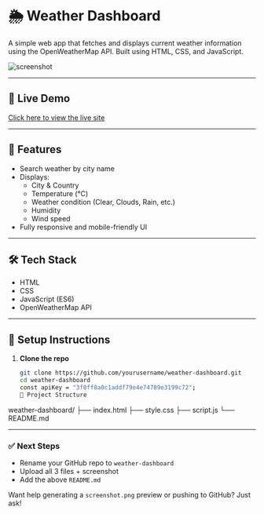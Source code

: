 # 🌦️ Weather Dashboard

A simple web app that fetches and displays current weather information using the OpenWeatherMap API. Built using HTML, CSS, and JavaScript.

![screenshot](screenshot.png)

---

## 🔗 Live Demo

[Click here to view the live site](https://file:///C:/Users/tnsan/Desktop/weather%20dashboard/index.html)

---

## 🚀 Features

- Search weather by city name
- Displays:
  - City & Country
  - Temperature (°C)
  - Weather condition (Clear, Clouds, Rain, etc.)
  - Humidity
  - Wind speed
- Fully responsive and mobile-friendly UI

---

## 🛠️ Tech Stack

- HTML
- CSS
- JavaScript (ES6)
- OpenWeatherMap API

---

## 🔧 Setup Instructions

1. **Clone the repo**
   ```bash
   git clone https://github.com/yourusername/weather-dashboard.git
   cd weather-dashboard
   const apiKey = "3f0ff8a0c1addf79e4e74789e3199c72";
   📁 Project Structure
weather-dashboard/
├── index.html
├── style.css
├── script.js
└── README.md

---

### ✅ Next Steps

- Rename your GitHub repo to `weather-dashboard`
- Upload all 3 files + screenshot
- Add the above `README.md`

Want help generating a `screenshot.png` preview or pushing to GitHub? Just ask!


